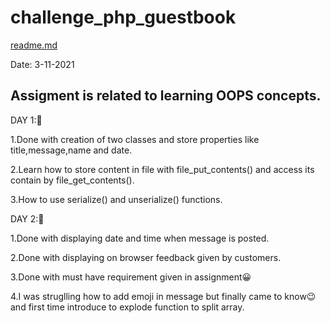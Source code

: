 # challenge_php_guestbook

[readme.md](https://github.com/nehahonrao/challenge_php_guestbook/files/7474181/readme.md)

Date: 3-11-2021

## Assigment is related to learning OOPS concepts.

DAY 1:🙂

1.Done with creation of two classes and store properties like title,message,name and date.

2.Learn how to store content in file with file_put_contents() and access its contain by file_get_contents().

3.How to use serialize() and unserialize() functions.

DAY 2:🙂

1.Done with displaying date and time when message is posted.

2.Done with displaying on browser feedback given by customers. 

3.Done with must have requirement given in assignment😀

4.I was struglling how to add emoji in message but finally came to know😉and first time introduce to explode function to split array.




